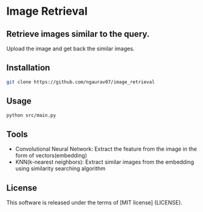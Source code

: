 # Image Retrieval


## Retrieve images similar to the query.
Upload the image and get back the similar images.

## Installation

```bash
git clone https://github.com/ngaurav07/image_retrieval
```

## Usage

```bash
python src/main.py
```

## Tools
- Convolutional Neural Network: Extract the feature from the image in the form of vectors(embedding)
- KNN(k-nearest neighbors): Extract similar images from the embedding using similarity searching algorithm


## License

This software is released under the terms of [MIT license] (LICENSE).